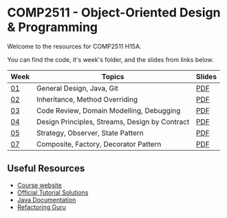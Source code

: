 # COMP2511 - Object-Oriented Design & Programming

Welcome to the resources for COMP2511 H15A.

You can find the code, it's week's folder, and the slides from links below.

| Week            | Topics                                         | Slides                                             |
| --------------- | ---------------------------------------------- | -------------------------------------------------- |
| [01](./week01/) | General Design, Java, Git                      | [PDF](./week01/COMP2511%2024T2%20-%20Week%201.pdf) |
| [02](./week02/) | Inheritance, Method Overriding                 | [PDF](./week02/COMP2511%2024T2%20-%20Week%202.pdf) |
| [03](./week03/) | Code Review, Domain Modelling, Debugging       | [PDF](./week03/COMP2511%2024T2%20-%20Week%203.pdf) |
| [04](./week04/) | Design Principles, Streams, Design by Contract | [PDF](./week04/COMP2511%2024T2%20-%20Week%204.pdf) |
| [05](./week05/) | Strategy, Observer, State Pattern              | [PDF](./week05/COMP2511%2024T2%20-%20Week%205.pdf) |
| [07](./week07/) | Composite, Factory, Decorator Pattern          | [PDF](./week07/COMP2511%2024T2%20-%20Week%207.pdf) |

## Useful Resources

- [Course website](https://webcms3.cse.unsw.edu.au/COMP2511/24T2/)
- [Official Tutorial Solutions](https://webcms3.cse.unsw.edu.au/COMP2511/24T2/resources/100204)
- [Java Documentation](https://docs.oracle.com/en/java/javase/17/)
- [Refactoring Guru](https://refactoring.guru/)
